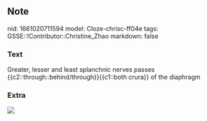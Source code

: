 ## Note
nid: 1661020711594
model: Cloze-chrisc-ff04e
tags: GSSE::!Contributor::Christine_Zhao
markdown: false

### Text
Greater, lesser and least splanchnic nerves passes {{c2::through::behind/through}}{{c1::both crura}} of the diaphragm

### Extra
<img src="paste-0eb6c95271e208a4d51930641d4b88576bf94fbd.jpg">

